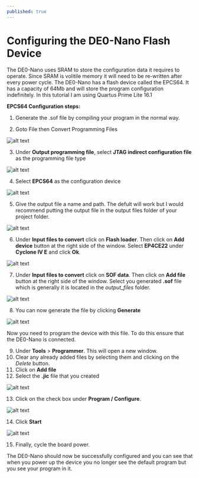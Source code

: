 ```yaml
---
published: true
---
```

# Configuring the DE0-Nano Flash Device

The DE0-Nano uses SRAM to store the configuration data it requires to operate. Since SRAM is volitile memory it will need to be re-written after every power cycle. The DE0-Nano has a flash device called the EPCS64. It has a capacity of 64Mb and will store the program configuration indefinitely. In this tutorial I am using Quartus Prime Lite 16.1

**EPCS64 Configuration steps:**

1. Generate the .sof file by compiling your program in the normal way. 
   
2. Goto File then Convert Programming Files

![alt text](https://raw.githubusercontent.com/fordj06/ELEC240/master/img/nanoFlash-1.png "Logo Title Text 1")

3. Under **Output programming file**, select **JTAG indirect configuration file** as the programming file type

![alt text](https://raw.githubusercontent.com/fordj06/ELEC240/master/img/nanoFlash-2.png "Logo Title Text 1")

4. Select **EPCS64** as the configuration device

![alt text](https://raw.githubusercontent.com/fordj06/ELEC240/master/img/nanoFlash-3.png "Logo Title Text 1")

5. Give the output file a name and path. The defult will work but I would recommend putting the output file in the output files folder of your project folder. 

![alt text](https://raw.githubusercontent.com/fordj06/ELEC240/master/img/nanoFlash-4.png "Logo Title Text 1")

6. Under **Input files to convert** click on **Flash loader**. Then click on **Add device** button at the right side of the window. Select **EP4CE22** under **Cyclone IV E** and click **Ok**. 

![alt text](https://raw.githubusercontent.com/fordj06/ELEC240/master/img/nanoFlash-5.png "Logo Title Text 1")

7. Under **Input files to convert** click on **SOF data**. Then click on **Add file** button at the right side of the window. Select you generated **.sof** file which is generally it is located in the *output_files* folder. 

![alt text](https://raw.githubusercontent.com/fordj06/ELEC240/master/img/nanoFlash-6.png "Logo Title Text 1")

8. You can now generate the file by clicking **Generate**

![alt text](https://raw.githubusercontent.com/fordj06/ELEC240/master/img/nanoFlash-7.png "Logo Title Text 1")

Now you need to program the device with this file. To do this ensure that the DE0-Nano is connected. 

9. Under **Tools** > **Programmer**. This will open a new window. 
10. Clear any already added files by selecting them and clicking on the *Delete* button. 
11. Click on **Add file**
12. Select the **.jic** file that you created

![alt text](https://raw.githubusercontent.com/fordj06/ELEC240/master/img/nanoFlash-8.png "Logo Title Text 1")

13. Click on the check box under **Program / Configure**.

![alt text](https://raw.githubusercontent.com/fordj06/ELEC240/master/img/nanoFlash-9.png "Logo Title Text 1")

14. Click **Start** 

![alt text](https://raw.githubusercontent.com/fordj06/ELEC240/master/img/nanoFlash-10.png "Logo Title Text 1")

15. Finally, cycle the board power. 

The DE0-Nano should now be successfully configured and you can see that when you power up the device you no longer see the default program but you see your program in it.

